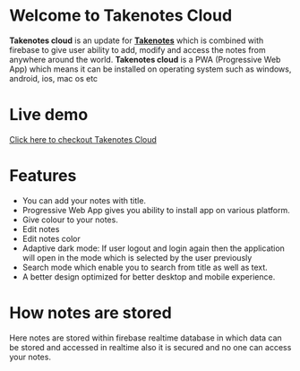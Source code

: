 # Welcome to Takenotes Cloud

**Takenotes cloud** is an update for **[Takenotes](https://ritikkashyap720.github.io/Takenotes/)** which  is combined with firebase to give   user ability to add, modify and access the notes from anywhere around the  world.
**Takenotes cloud** is a PWA (Progressive Web App) which means it can be installed 
on operating system such as windows, android, ios, mac os etc

#  Live  demo	
[Click here to checkout Takenotes Cloud](https://takenotes-34e1a.web.app/)
    
# Features	

 - You can add your notes with title.
 - Progressive Web App gives you ability to install app on various platform.
 - Give colour to your notes.
 - Edit notes
 - Edit notes color
 - Adaptive dark mode: If user logout and login again then the application will open in the mode which is selected by the user previously
 - Search mode which enable you to search from title as well as text.
 - A better design optimized for better desktop and mobile experience.
 


# How notes are stored	

Here notes are stored within firebase realtime database in which data can be stored and accessed in realtime also it is secured and no one can access your notes.
